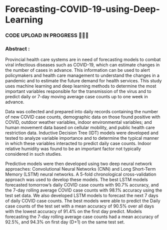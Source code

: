 # Forecasting-COVID-19-using-Deep-Learning
### CODE UPLOAD IN PROGRESS 🚨🚨🚨
### Abstract : 
Provincial health care systems are in need of forecasting models to combat viral infectious
diseases such as COVID-19, which can estimate changes in the number of cases in advance.
This information can be used to alert policymakers and health care management to understand
the changes in a pandemic and to estimate the future demand for health services. This
study uses machine learning and deep learning methods to determine the most important
variables responsible for the transmission of the virus and to predict daily or 7-day moving
average case counts up to one week in advance.

Data was collected and prepared into daily records containing the number of new COVID
case counts, demographic data on those found positive with COVID, outdoor weather variables,
indoor environmental variables; and human movement data based on cellular mobility,
and public health care restriction data. Inductive Decision Tree (IDT) models were developed
and tested to analyze variable importance and to determine the typical manner in
which these variables interacted to predict daily case counts. Indoor relative humidity was
found to be an important factor not typically considered in such studies.

Predictive models were then developed using two deep neural network approaches: Convolutional
Neural Networks (CNN) and Long Short-Term Memory (LSTM) neural networks.
A 5-fold chronological cross-validation approach was used to develop these models. The best
LSTM models forecasted tomorrow’s daily COVID case counts with 90.7% accuracy, and the
7-day rolling average COVID case counts with 98.1% accuracy using the test set data. We
also developed LSTM models to forecast the next 7 days of daily COVID case counts. The
best models were able to predict the Daily case counts of the test set with a mean accuracy
of 90.5% over all days with the lowest accuracy of 91.4% on the first day predict. Models
forecasting the 7-day rolling average case counts had a mean accuracy of 92.5%, and 94.3% 
on first day (D+1) on the same test set.
